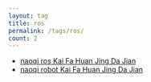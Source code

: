 ```yaml
---
layout: tag
title: ros
permalink: /tags/ros/
count: 2
---
```


- [naoqi ros Kai Fa Huan Jing Da Jian ](http://blog.mindcont.com/2016/12/14/ros-naoqi-ubuntu/)
- [naoqi robot Kai Fa Huan Jing Da Jian ](http://blog.mindcont.com/2016/12/14/naoqi-robot-sdk-ubuntu/)
